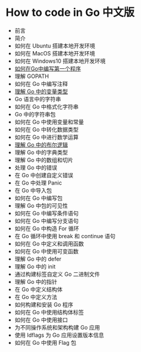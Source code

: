 # How to code in Go 中文版

- 前言
- 简介
- 如何在 Ubuntu 搭建本地开发环境
- 如何在 MacOS 搭建本地开发环境
- 如何在 Windows10 搭建本地开发环境
- [如何在Go中编写第一个程序](https://github.com/ride-the-wind-and-waves/how-to-code-in-go/blob/master/how-to-write-your-first-program.md)
- 理解 GOPATH
- 如何在 Go 中编写注释
- [理解 Go 中的变量类型](https://github.com/ride-the-wind-and-waves/how-to-code-in-go/blob/master/understanding-data-types-in-go.md)
- Go 语言中的字符串
- 如何在 Go 中格式化字符串
- Go 中的字符串包
- 如何在 Go 中使用变量和常量
- 如何在 Go 中转化数据类型
- 如何在 Go 中进行数学运算
- [理解 Go 中的布尔逻辑](https://github.com/ride-the-wind-and-waves/how-to-code-in-go/blob/master/understanding-boolean-logic-in-go.md)
- 理解 Go 中的字典类型
- 理解 Go 中的数组和切片
- 处理 Go 中的错误
- 在 Go 中创建自定义错误
- 在 Go 中处理 Panic
- 在 Go 中导入包
- 如何在 Go 中编写包
- 理解 Go 中包的可见性
- 如何在 Go 中编写条件语句
- 如何在 Go 中编写分支语句
- 如何在 Go 中构造 For 循环
- 在 Go 循环中使用 break 和 continue 语句
- 如何在 Go 中定义和调用函数
- 如何在 Go 中使用可变函数
- 理解 Go 中的 defer
- 理解 Go 中的 init
- 通过构建标签自定义 Go 二进制文件
- 理解 Go 中的指针
- 在 Go 中定义结构体
- 在 Go 中定义方法
- 如何构建和安装 Go 程序
- 如何在 Go 中使用结构体标签
- 如何在 Go 中使用接口
- 为不同操作系统和架构构建 Go 应用
- 使用 Idflags 为 Go 应用设置版本信息
- 如何在 Go 中使用 Flag 包
